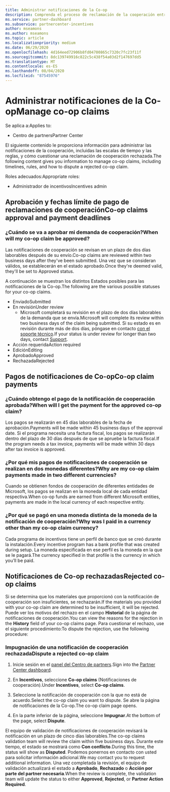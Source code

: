 ```yaml
---
title: Administrar notificaciones de la Co-op
description: Comprenda el proceso de reclamación de la cooperación entre las que se incluyen las fechas límite, los problemas de moneda y cómo cuestionarlas.
ms.service: partner-dashboard
ms.subservice: partnercenter-incentives
author: mseamons
ms.author: mseamons
ms.topic: article
ms.localizationpriority: medium
ms.date: 06/29/2020
ms.openlocfilehash: 4d164eed72906b8fd04700865c7320c7fc23f11f
ms.sourcegitcommit: 8dc139749916c822c5c438f54a03d2f147697dd5
ms.translationtype: MT
ms.contentlocale: es-ES
ms.lasthandoff: 08/04/2020
ms.locfileid: "87545976"
---
```

# <a name="manage-co-op-claims"></a><span data-ttu-id="1f069-103">Administrar notificaciones de la Co-op</span><span class="sxs-lookup"><span data-stu-id="1f069-103">Manage co-op claims</span></span>

<span data-ttu-id="1f069-104">Se aplica a:</span><span class="sxs-lookup"><span data-stu-id="1f069-104">Applies to:</span></span>

- <span data-ttu-id="1f069-105">Centro de partners</span><span class="sxs-lookup"><span data-stu-id="1f069-105">Partner Center</span></span>

<span data-ttu-id="1f069-106">El siguiente contenido le proporciona información para administrar las notificaciones de la cooperación, incluidas las escalas de tiempo y las reglas, y cómo cuestionar una reclamación de cooperación rechazada.</span><span class="sxs-lookup"><span data-stu-id="1f069-106">The following content gives you information to manage co-op claims, including timelines, rules, and how to dispute a rejected co-op claim.</span></span>

<span data-ttu-id="1f069-107">Roles adecuados:</span><span class="sxs-lookup"><span data-stu-id="1f069-107">Appropriate roles:</span></span>

- <span data-ttu-id="1f069-108">Administrador de incentivos</span><span class="sxs-lookup"><span data-stu-id="1f069-108">Incentives admin</span></span>

## <a name="co-op-claims-approval-and-payment-deadlines"></a><span data-ttu-id="1f069-109">Aprobación y fechas límite de pago de reclamaciones de cooperación</span><span class="sxs-lookup"><span data-stu-id="1f069-109">Co-op claims approval and payment deadlines</span></span>

### <a name="when-will-my-co-op-claim-be-approved"></a><span data-ttu-id="1f069-110">¿Cuándo se va a aprobar mi demanda de cooperación?</span><span class="sxs-lookup"><span data-stu-id="1f069-110">When will my co-op claim be approved?</span></span>

<span data-ttu-id="1f069-111">Las notificaciones de cooperación se revisan en un plazo de dos días laborables después de su envío.</span><span class="sxs-lookup"><span data-stu-id="1f069-111">Co-op claims are reviewed within two business days after they've been submitted.</span></span> <span data-ttu-id="1f069-112">Una vez que se consideran válidos, se establecerán en el estado aprobado.</span><span class="sxs-lookup"><span data-stu-id="1f069-112">Once they're deemed valid, they'll be set to Approved status.</span></span>  

<span data-ttu-id="1f069-113">A continuación se muestran los distintos Estados posibles para las notificaciones de la Co-op.</span><span class="sxs-lookup"><span data-stu-id="1f069-113">The following are the various possible statuses for your co-op claims.</span></span>

- <span data-ttu-id="1f069-114">Enviado</span><span class="sxs-lookup"><span data-stu-id="1f069-114">Submitted</span></span>
- <span data-ttu-id="1f069-115">En revisión</span><span class="sxs-lookup"><span data-stu-id="1f069-115">Under review</span></span>
  - <span data-ttu-id="1f069-116">Microsoft completará su revisión en el plazo de dos días laborables de la demanda que se envía.</span><span class="sxs-lookup"><span data-stu-id="1f069-116">Microsoft will complete its review within two business days of the claim being submitted.</span></span> <span data-ttu-id="1f069-117">Si su estado es en revisión durante más de dos días, póngase en contacto [con el soporte técnico](https://partner.microsoft.com/dashboard/support/incentives/servicerequests?category=incentives).</span><span class="sxs-lookup"><span data-stu-id="1f069-117">If your status is under review for longer than two days, contact [Support](https://partner.microsoft.com/dashboard/support/incentives/servicerequests?category=incentives).</span></span>
- <span data-ttu-id="1f069-118">Acción requerida</span><span class="sxs-lookup"><span data-stu-id="1f069-118">Action required</span></span>
- <span data-ttu-id="1f069-119">Edición</span><span class="sxs-lookup"><span data-stu-id="1f069-119">Editing</span></span>
- <span data-ttu-id="1f069-120">Aprobado</span><span class="sxs-lookup"><span data-stu-id="1f069-120">Approved</span></span>
- <span data-ttu-id="1f069-121">Rechazada</span><span class="sxs-lookup"><span data-stu-id="1f069-121">Rejected</span></span>

## <a name="co-op-claim-payments"></a><span data-ttu-id="1f069-122">Pagos de notificaciones de Co-op</span><span class="sxs-lookup"><span data-stu-id="1f069-122">Co-op claim payments</span></span>

### <a name="when-will-i-get-the-payment-for-the-approved-co-op-claim"></a><span data-ttu-id="1f069-123">¿Cuándo obtengo el pago de la notificación de cooperación aprobada?</span><span class="sxs-lookup"><span data-stu-id="1f069-123">When will I get the payment for the approved co-op claim?</span></span>

<span data-ttu-id="1f069-124">Los pagos se realizarán en 45 días laborables de la fecha de aprobación.</span><span class="sxs-lookup"><span data-stu-id="1f069-124">Payments will be made within 45 business days of the approval date.</span></span> <span data-ttu-id="1f069-125">Si el programa necesita una factura fiscal, los pagos se realizarán dentro del plazo de 30 días después de que se apruebe la factura fiscal.</span><span class="sxs-lookup"><span data-stu-id="1f069-125">If the program needs a tax invoice, payments will be made within 30 days after tax invoice is approved.</span></span>

### <a name="why-are-my-co-op-claim-payments-made-in-two-different-currencies"></a><span data-ttu-id="1f069-126">¿Por qué mis pagos de notificaciones de cooperación se realizan en dos monedas diferentes?</span><span class="sxs-lookup"><span data-stu-id="1f069-126">Why are my co-op claim payments made in two different currencies?</span></span>

<span data-ttu-id="1f069-127">Cuando se obtienen fondos de cooperación de diferentes entidades de Microsoft, los pagos se realizan en la moneda local de cada entidad respectiva.</span><span class="sxs-lookup"><span data-stu-id="1f069-127">When co-op funds are earned from different Microsoft entities, payments are made in the local currency of each respective entity.</span></span>  

### <a name="why-was-i-paid-in-a-currency-other-than-my-co-op-claim-currency"></a><span data-ttu-id="1f069-128">¿Por qué se pagó en una moneda distinta de la moneda de la notificación de cooperación?</span><span class="sxs-lookup"><span data-stu-id="1f069-128">Why was I paid in a currency other than my co-op claim currency?</span></span>

<span data-ttu-id="1f069-129">Cada programa de incentivos tiene un perfil de banco que se creó durante la instalación.</span><span class="sxs-lookup"><span data-stu-id="1f069-129">Every incentive program has a bank profile that was created during setup.</span></span> <span data-ttu-id="1f069-130">La moneda especificada en ese perfil es la moneda en la que se le pagará.</span><span class="sxs-lookup"><span data-stu-id="1f069-130">The currency specified in that profile is the currency in which you’ll be paid.</span></span>

## <a name="rejected-co-op-claims"></a><span data-ttu-id="1f069-131">Notificaciones de Co-op rechazadas</span><span class="sxs-lookup"><span data-stu-id="1f069-131">Rejected co-op claims</span></span>

<span data-ttu-id="1f069-132">Si se determina que los materiales que proporcionó con la notificación de cooperación son insuficientes, se rechazarán.</span><span class="sxs-lookup"><span data-stu-id="1f069-132">If the materials you provided with your co-op claim are determined to be insufficient, it will be rejected.</span></span> <span data-ttu-id="1f069-133">Puede ver los motivos del rechazo en el campo **Historial** de la página de notificaciones de cooperación.</span><span class="sxs-lookup"><span data-stu-id="1f069-133">You can view the reasons for the rejection in the **History** field of your co-op claims page.</span></span> <span data-ttu-id="1f069-134">Para cuestionar el rechazo, use el siguiente procedimiento:</span><span class="sxs-lookup"><span data-stu-id="1f069-134">To dispute the rejection, use the following procedure:</span></span>

### <a name="dispute-a-rejected-co-op-claim"></a><span data-ttu-id="1f069-135">Impugnación de una notificación de cooperación rechazada</span><span class="sxs-lookup"><span data-stu-id="1f069-135">Dispute a rejected co-op claim</span></span>

1. <span data-ttu-id="1f069-136">Inicie sesión en el [panel del Centro de partners](https://partner.microsoft.com/dashboard/).</span><span class="sxs-lookup"><span data-stu-id="1f069-136">Sign into the [Partner Center dashboard](https://partner.microsoft.com/dashboard/).</span></span>

2. <span data-ttu-id="1f069-137">En **Incentivos**, seleccione **Co-op claims** (Notificaciones de cooperación).</span><span class="sxs-lookup"><span data-stu-id="1f069-137">Under **Incentives**, select **Co-op claims**.</span></span>

3. <span data-ttu-id="1f069-138">Seleccione la notificación de cooperación con la que no está de acuerdo.</span><span class="sxs-lookup"><span data-stu-id="1f069-138">Select the co-op claim you want to dispute.</span></span> <span data-ttu-id="1f069-139">Se abre la página de notificaciones de la Co-op.</span><span class="sxs-lookup"><span data-stu-id="1f069-139">The co-op claim page opens.</span></span>

4. <span data-ttu-id="1f069-140">En la parte inferior de la página, seleccione **Impugnar**.</span><span class="sxs-lookup"><span data-stu-id="1f069-140">At the bottom of the page, select **Dispute**.</span></span>

<span data-ttu-id="1f069-141">El equipo de validación de notificaciones de cooperación revisará la notificación en un plazo de cinco días laborables.</span><span class="sxs-lookup"><span data-stu-id="1f069-141">The co-op claims validation team will review the claim within five business days.</span></span> <span data-ttu-id="1f069-142">Durante este tiempo, el estado se mostrará como **Con conflicto**.</span><span class="sxs-lookup"><span data-stu-id="1f069-142">During this time, the status will show as **Disputed**.</span></span> <span data-ttu-id="1f069-143">Podemos ponernos en contacto con usted para solicitar información adicional.</span><span class="sxs-lookup"><span data-stu-id="1f069-143">We may contact you to request additional information.</span></span> <span data-ttu-id="1f069-144">Una vez completada la revisión, el equipo de validación actualizará el estado a **Aprobado**, **Rechazado** o **Acción por parte del partner necesaria**.</span><span class="sxs-lookup"><span data-stu-id="1f069-144">When the review is complete, the validation team will update the status to either **Approved**, **Rejected**, or **Partner Action Required**.</span></span>
